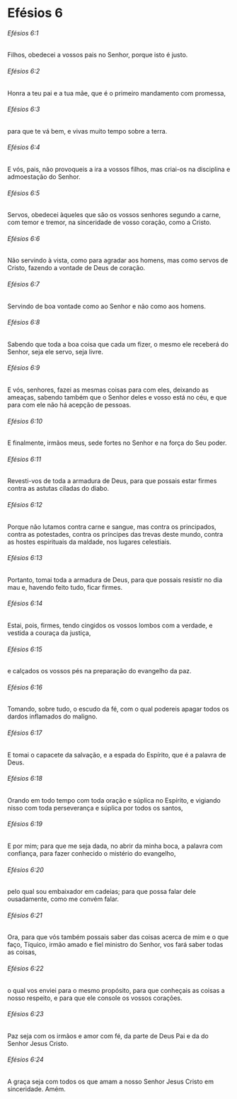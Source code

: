 # Efésios 6

###### Efésios 6:1

Filhos, obedecei a vossos pais no Senhor, porque isto é justo.

###### Efésios 6:2

Honra a teu pai e a tua mãe, que é o primeiro mandamento com promessa,

###### Efésios 6:3

para que te vá bem, e vivas muito tempo sobre a terra.

###### Efésios 6:4

E vós, pais, não provoqueis a ira a vossos filhos, mas criai-os na disciplina e admoestação do Senhor.

###### Efésios 6:5

Servos, obedecei àqueles que são os vossos senhores segundo a carne, com temor e tremor, na sinceridade de vosso coração, como a Cristo.

###### Efésios 6:6

Não servindo à vista, como para agradar aos homens, mas como servos de Cristo, fazendo a vontade de Deus de coração.

###### Efésios 6:7

Servindo de boa vontade como ao Senhor e não como aos homens.

###### Efésios 6:8

Sabendo que toda a boa coisa que cada um fizer, o mesmo ele receberá do Senhor, seja ele servo, seja livre.

###### Efésios 6:9

E vós, senhores, fazei as mesmas coisas para com eles, deixando as ameaças, sabendo também que o Senhor deles e vosso está no céu, e que para com ele não há acepção de pessoas.

###### Efésios 6:10

E finalmente, irmãos meus, sede fortes no Senhor e na força do Seu poder.

###### Efésios 6:11

Revesti-vos de toda a armadura de Deus, para que possais estar firmes contra as astutas ciladas do diabo.

###### Efésios 6:12

Porque não lutamos contra carne e sangue, mas contra os principados, contra as potestades, contra os príncipes das trevas deste mundo, contra as hostes espirituais da maldade, nos lugares celestiais.

###### Efésios 6:13

Portanto, tomai toda a armadura de Deus, para que possais resistir no dia mau e, havendo feito tudo, ficar firmes.

###### Efésios 6:14

Estai, pois, firmes, tendo cingidos os vossos lombos com a verdade, e vestida a couraça da justiça,

###### Efésios 6:15

e calçados os vossos pés na preparação do evangelho da paz.

###### Efésios 6:16

Tomando, sobre tudo, o escudo da fé, com o qual podereis apagar todos os dardos inflamados do maligno.

###### Efésios 6:17

E tomai o capacete da salvação, e a espada do Espírito, que é a palavra de Deus.

###### Efésios 6:18

Orando em todo tempo com toda oração e súplica no Espírito, e vigiando nisso com toda perseverança e súplica por todos os santos,

###### Efésios 6:19

E por mim; para que me seja dada, no abrir da minha boca, a palavra com confiança, para fazer conhecido o mistério do evangelho,

###### Efésios 6:20

pelo qual sou embaixador em cadeias; para que possa falar dele ousadamente, como me convém falar.

###### Efésios 6:21

Ora, para que vós também possais saber das coisas acerca de mim e o que faço, Tíquico, irmão amado e fiel ministro do Senhor, vos fará saber todas as coisas,

###### Efésios 6:22

o qual vos enviei para o mesmo propósito, para que conheçais as coisas a nosso respeito, e para que ele console os vossos corações.

###### Efésios 6:23

Paz seja com os irmãos e amor com fé, da parte de Deus Pai e da do Senhor Jesus Cristo.

###### Efésios 6:24

A graça seja com todos os que amam a nosso Senhor Jesus Cristo em sinceridade. Amém.

